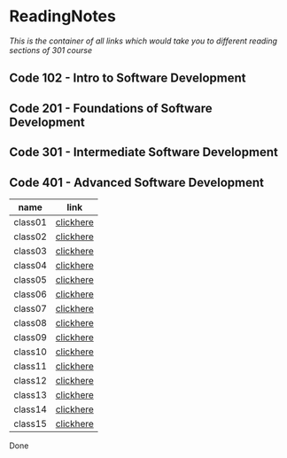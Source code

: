 # ReadingNotes

*This is the container of all links which would take you to different reading sections of 301 course*

## Code 102 - Intro to Software Development
## Code 201 - Foundations of Software Development
## Code 301 - Intermediate Software Development
## Code 401 - Advanced Software Development



| name   |      link      |
|----------|:-------------:|
| class01 |  [clickhere](https://khaledbassam424.github.io/ReadingNotes-301/class01) |
| class02 |  [clickhere](https://khaledbassam424.github.io/ReadingNotes-301/class02) |
| class03 |  [clickhere](https://khaledbassam424.github.io/ReadingNotes-301/class03) |
| class04 |  [clickhere](https://khaledbassam424.github.io/ReadingNotes-301/class04) |
| class05 |  [clickhere]() |
| class06 |  [clickhere]() |
| class07 |  [clickhere]() |
| class08 |  [clickhere]() |
| class09 |  [clickhere]() |
| class10 |  [clickhere]() |
| class11 |  [clickhere]() |
| class12 |  [clickhere]() |
| class13 |  [clickhere]() |
| class14 |  [clickhere]() |
| class15 |  [clickhere]() |

Done